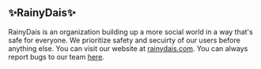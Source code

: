 ## ✨RainyDais✨

RainyDais is an organization building up a more social world in a way that's safe for everyone. We prioritize safety and secuirty of our users before anything else.
You can visit our website at [rainydais.com](https://rainydais.com). You can always report bugs to our team [here](https://rainydais.com/bugreport?app=RainyDais).
